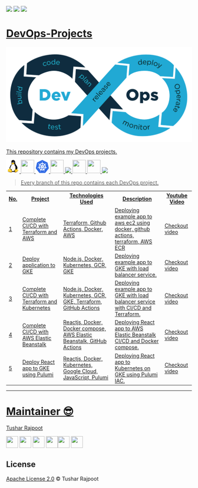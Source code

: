 <img src="https://img.shields.io/github/forks/kubekode/DevOps-Projects"> <img src="https://img.shields.io/github/license/kubekode/DevOps-Projects"> <img src="https://img.shields.io/github/stars/kubekode/DevOps-Projects"> <a href="https://twitter.com/tush_tr604" target="blank">

# DevOps-Projects

<img src="1_AwvDJDfErlD34ox2QpwGoA.png" />

This repository contains my DevOps projects.
<p>
<img src="https://raw.githubusercontent.com/devicons/devicon/master/icons/linux/linux-original.svg" alt="linux" height="36" width="36"/>
<img src="https://raw.githubusercontent.com/tush-tr/tush-tr/master/res/docker.gif" height="36" width="36" >
<img src="https://raw.githubusercontent.com/tush-tr/tush-tr/master/res/kubernetes.svg.png"  height="36" width="36" >
<img src="https://raw.githubusercontent.com/tush-tr/tush-tr/master/res/helm.gif"  height="36" width="36" />
<img src="https://raw.githubusercontent.com/itsksaurabh/itsksaurabh/master/assets/terraform.gif" height="36" />
<img src="https://raw.githubusercontent.com/tush-tr/tush-tr/master/res/cicd.gif"  height="36" width="36" />
<img src="https://raw.githubusercontent.com/tush-tr/tush-tr/master/res/ghactions.png"  height="36" width="36" />
 <img src="https://upload.wikimedia.org/wikipedia/commons/thumb/e/e9/Jenkins_logo.svg/226px-Jenkins_logo.svg.png?20120629215426" height="36" />
</p>


>Every branch of this repo contains each DevOps project.

<table>
<tr>
<th>No.</th>
<th>Project</th>
<th>Technologies Used</th>
<th>Description</th>
<th>Youtube Video</th>
</tr>
<tr>
<td>1</td>
<td>
<a href="https://github.com/kubekode/DevOps-Projects/tree/Complete-CI/CD-with-Terraform-AWS">
Complete CI/CD with Terraform and AWS
</a>
</td>
<td>Terraform, Github Actions, Docker, AWS</td>
<td>Deploying example app to aws ec2 using docker, github actions, terraform, AWS ECR</td>
<td>
<a href="https://www.youtube.com/watch?v=5sZAx2ylsOo&t=520s">Checkout video</a>
</td>
</tr>
<tr>
<td>2</td>
<td>
<a href="https://github.com/kubekode/DevOps-Projects/tree/Deploy-nodeapp-to-GKE">
Deploy application to GKE
</a>
</td>
<td>Node.js, Docker, Kubernetes, GCR, GKE</td>
<td>Deploying example app to GKE with load balancer service.</td>
<td>
<a href="https://www.youtube.com/watch?v=w9GjyDafguI&t=382s">Checkout video</a>
</td>
</tr>
<tr>
<td>3</td>
<td>
<a href="https://github.com/kubekode/DevOps-Projects/tree/Complete-CI/CD-with-Terraform-GKE">
Complete CI/CD with Terraform and Kubernetes
</a>
</td>
<td>Node.js, Docker, Kubernetes, GCR, GKE, Terraform, GitHub Actions</td>
<td>Deploying example app to GKE with load balancer service with CI/CD and Terraform.</td>
<td>
<a href="https://www.youtube.com/watch?v=u59WdYrkiJI&t=139s">Checkout video</a>
</td>
</tr>
<tr>
<td>4</td>
<td>
<a href="https://github.com/kubekode/DevOps-Projects/tree/Docker-compose-CI/CD-AWS-Beanstalk">
Complete CI/CD with AWS Elastic Beanstalk
</a>
</td>
<td>Reactjs, Docker, Docker compose, AWS Elastic Beanstalk, GitHub Actions</td>
<td>Deploying React app to AWS Elastic Beanstalk CI/CD and Docker compose.</td>
<td>
<a href="https://www.youtube.com/watch?v=spA3jJYi6Q4">Checkout video</a>
</td>
</tr>
<tr>
<td>5</td>
<td>
<a href="https://github.com/KubeKode/DevOps-Projects/tree/React-GKE-pulumi">
Deploy React app to GKE using Pulumi
</a>
</td>
<td>Reactjs, Docker, Kubernetes, Google Cloud, JavaScript, Pulumi</td>
<td>Deploying React app to Kubernetes on GKE using Pulumi IAC.</td>
<td>
<a href="https://www.youtube.com/watch?v=IbA5JnnFGAI">Checkout video</a>
</td>
</tr>
</table>

<hr>

# Maintainer 😎

[Tushar Rajpoot](https://tusharrajpoot.com)

<a href="https://www.github.com/tush-tr" target="_blank" rel="noreferrer"><img src="https://raw.githubusercontent.com/danielcranney/readme-generator/main/public/icons/socials/github.svg" width="32" height="32" /></a> <a href="https://tusharrajpoot.hashnode.dev" target="_blank" rel="noreferrer"><img src="https://raw.githubusercontent.com/danielcranney/readme-generator/main/public/icons/socials/hashnode.svg" width="32" height="32" /></a> <a href="http://www.medium.com/@tush-tr" target="_blank" rel="noreferrer"><img src="https://raw.githubusercontent.com/danielcranney/readme-generator/main/public/icons/socials/medium.svg" width="32" height="32" /></a> <a href="https://www.twitter.com/tush_tr604" target="_blank" rel="noreferrer"><img src="https://raw.githubusercontent.com/danielcranney/readme-generator/main/public/icons/socials/twitter.svg" width="32" height="32" /></a><a href="https://linkedin.com/in/tushar-r-849510116" target="_blank" rel="noreferrer"><img src="https://cdn-icons-png.flaticon.com/512/174/174857.png" width="32" height="32" /></a> <a href="https://www.youtube.com/c/UCSL_wYi9WB-uPz2_OzKb7bg" target="_blank" rel="noreferrer"><img src="https://raw.githubusercontent.com/danielcranney/readme-generator/main/public/icons/socials/youtube.svg" width="32" height="32" /></a>

## License

[Apache License 2.0](LICENSE) © Tushar Rajpoot
